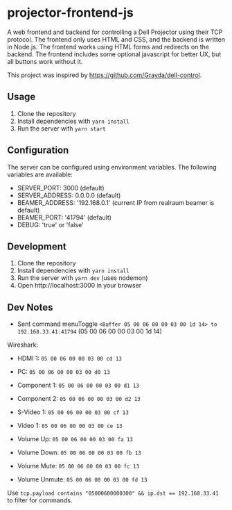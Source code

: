 # projector-frontend-js
A web frontend and backend for controlling a Dell Projector using their TCP protocol.
The frontend only uses HTML and CSS, and the backend is written in Node.js.
The frontend works using HTML forms and redirects on the backend.
The frontend includes some optional javascript for better UX, but all buttons work without it.

This project was inspired by https://github.com/Grayda/dell-control.

## Usage
1. Clone the repository
2. Install dependencies with `yarn install`
3. Run the server with `yarn start`

## Configuration
The server can be configured using environment variables.
The following variables are available:
- SERVER_PORT: 3000 (default)
- SERVER_ADDRESS: 0.0.0.0 (default)
- BEAMER_ADDRESS: '192.168.0.1' (current IP from realraum beamer is default)
- BEAMER_PORT: '41794' (default)
- DEBUG: 'true' or 'false'

## Development
1. Clone the repository
2. Install dependencies with `yarn install`
3. Run the server with `yarn dev` (uses nodemon)
4. Open http://localhost:3000 in your browser

## Dev Notes
- Sent command menuToggle `<Buffer 05 00 06 00 00 03 00 1d 14> to 192.168.33.41:41794` (05 00 06 00 00 03 00 1d 14)

Wireshark:
- HDMI 1: `05 00 06 00 00 03 00 cd 13`
- PC: `05 00 06 00 00 03 00 d0 13`
- Component 1: `05 00 06 00 00 03 00 d1 13`
- Component 2: `05 00 06 00 00 03 00 d2 13`
- S-Video 1: `05 00 06 00 00 03 00 cf 13`
- Video 1: `05 00 06 00 00 03 00 ce 13`

- Volume Up: `05 00 06 00 00 03 00 fa 13`
- Volume Down: `05 00 06 00 00 03 00 fb 13`
- Volume Mute: `05 00 06 00 00 03 00 fc 13`
- Volume Unmute: `05 00 06 00 00 03 00 fd 13`

Use `tcp.payload contains "05000600000300" && ip.dst == 192.168.33.41` to filter for commands.
